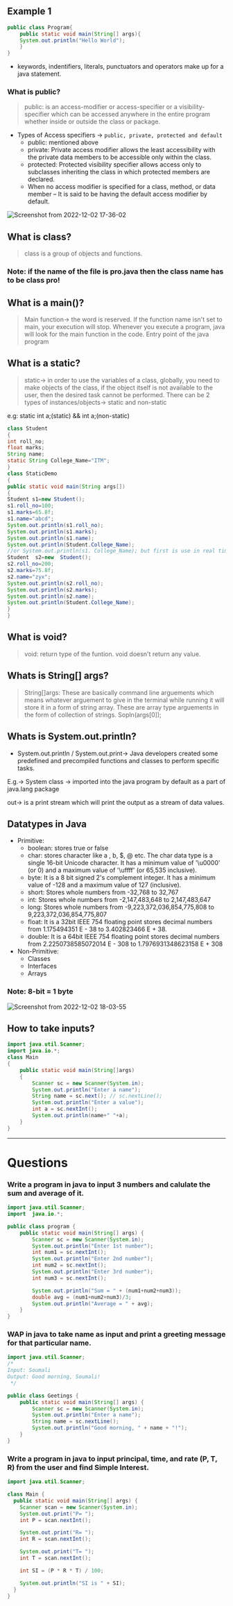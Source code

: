 ## Example 1

```java
public class Program{
    public static void main(String[] args){
	System.out.println("Hello World");
    }
}

```
 - keywords, indentifiers, literals, punctuators and operators make up for a java statement.

### What is public?
> public: is an access-modifier or access-specifier or a visibility-specifier which can be accessed anywhere in the entire program whether inside or outside the class or package.

- Types of Access specifiers ->
 ```public, private, protected and default```
	- public: mentioned above
	- private:  Private access modifier allows the least accessibility with the private data members to be accessible only within the class.
	- protected: Protected visibility specifier allows access only to subclasses inheriting the class in which protected members are declared. 
	- When no access modifier is specified for a class, method, or data member – It is said to be having the default access modifier by default. 
	
![Screenshot from 2022-12-02 17-36-02](https://user-images.githubusercontent.com/66300439/205289291-5d9ca965-787e-4c84-957b-9bd4c8d321cb.png)

## What is class?
> class is a group of objects and functions.

### Note: if the name of the file is pro.java then the class name has to be class pro!

## What is a main()?
 > Main function-> the word is reserved. If the function name isn't set to main, your execution will stop. Whenever you execute a program, java will look for the main function in the code. Entry point of the java program


## What is a static?
 > static-> in order to use the variables of a class, globally, you need to make objects of the class, if the object itself is not available to the user, then the desired task cannot be performed.
There can be 2 types of instances/objects-> static and non-static

e.g:  static int a;(static)   &&   int a;(non-static)
```java
class Student
{
int roll_no;
float marks;
String name;
static String College_Name="ITM";
}
class StaticDemo
{
public static void main(String args[])
{
Student s1=new Student();
s1.roll_no=100;
s1.marks=65.8f;
s1.name="abcd";
System.out.println(s1.roll_no);
System.out.println(s1.marks);
System.out.println(s1.name);
System.out.println(Student.College_Name); 
//or System.out.println(s1. College_Name); but first is use in real time.
Student  s2=new  Student();
s2.roll_no=200;
s2.marks=75.8f;
s2.name="zyx";
System.out.println(s2.roll_no);
System.out.println(s2.marks);
System.out.println(s2.name);
System.out.println(Student.College_Name); 
}
}
```

## What is void? 
> void:  return type of the funtion. void doesn't return any value. 

## Whats is String[] args?
> String[]args: These are basically command line arguements which means whatever arguement to give in the terminal while running it will store it in a form of string array. These are array type arguements in the form of collection of strings.
Sopln(args[0]);

## Whats is System.out.println?
 - System.out.println / System.out.print-> Java developers created some predefined and precompiled functions and classes to perform specific tasks.

E.g.-> System class -> imported into the java program by default as a part of java.lang package

out-> is a print stream which will print the output as a stream of data values.

## Datatypes in Java
- Primitive: 
	- boolean: stores true or false
	- char: stores character like a , b, $, @ etc. The char data type is a single 16-bit Unicode character. It has a minimum value of '\u0000' (or 0) and a maximum value of '\uffff' (or 65,535 inclusive).
	- byte: It is a 8 bit signed 2's complement integer. It has a minimum value of -128 and a maximum value of 127 (inclusive).
	- short: Stores whole numbers from -32,768 to 32,767
	- int: Stores whole numbers from -2,147,483,648 to 2,147,483,647
	- long: Stores whole numbers from -9,223,372,036,854,775,808 to 9,223,372,036,854,775,807
	- float: It is a 32bit IEEE 754 floating point stores decimal numbers  from 1.175494351 E - 38 to 3.402823466 E + 38.
	- double: It is a 64bit IEEE 754 floating point stores decimal numbers from 2.2250738585072014 E - 308	to 1.7976931348623158 E + 308
- Non-Primitive: 
	- Classes
	- Interfaces
	- Arrays 
### Note: 8-bit = 1 byte
![Screenshot from 2022-12-02 18-03-55](https://user-images.githubusercontent.com/66300439/205293963-2827ce7d-a88a-48e5-9d10-d41017fad129.png)


## How to take inputs? 
```java
import java.util.Scanner;	
import java.io.*;	
class Main	
{	
    public static void main(String[]args)
    { 
        Scanner sc = new Scanner(System.in);
        System.out.println("Enter a name"); 
        String name = sc.next(); // sc.nextLine();       
        System.out.println("Enter a value"); 
        int a = sc.nextInt();
        System.out.println(name+" "+a); 
    } 
} 
```
____
# Questions
### Write a program in java to input 3 numbers and calulate the sum and average of it.
```java
import java.util.Scanner;
import  java.io.*;

public class program {
    public static void main(String[] args) {
        Scanner sc = new Scanner(System.in);
        System.out.println("Enter 1st number");
        int num1 = sc.nextInt();
        System.out.println("Enter 2nd number");
        int num2 = sc.nextInt();
        System.out.println("Enter 3rd number");
        int num3 = sc.nextInt();

        System.out.println("Sum = " + (num1+num2+num3));
        double avg = (num1+num2+num3)/3;
        System.out.println("Average = " + avg);
    }
}

```

### WAP in java to take name as input and print a greeting message for that particular name.
```java
import java.util.Scanner;
/*
Input: Soumali
Output: Good morning, Soumali!
 */

public class Geetings {
    public static void main(String[] args) {
        Scanner sc = new Scanner(System.in);
        System.out.println("Enter a name");
        String name = sc.nextLine();
        System.out.println("Good morning, " + name + "!");
    }
}
```

### Write a program in java to input principal, time, and rate (P, T, R) from the user and find Simple Interest.
```java
import java.util.Scanner;

class Main {
  public static void main(String[] args) {
    Scanner scan = new Scanner(System.in);
    System.out.print("P= ");
    int P = scan.nextInt();

    System.out.print("R= ");
    int R = scan.nextInt();

    System.out.print("T= ");
    int T = scan.nextInt();

    int SI = (P * R * T) / 100;

    System.out.println("SI is " + SI);
  }
}
```



